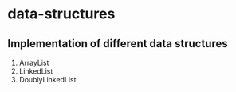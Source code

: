 # data-structures
## Implementation of different data structures
  1. ArrayList
  2. LinkedList
  3. DoublyLinkedList


